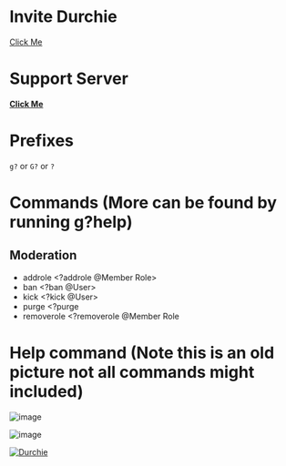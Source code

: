 # Invite Durchie
[Click Me](https://discord.com/api/oauth2/authorize?client_id=720998947270951002&permissions=8&scope=bot "Durchie Invite")

# Support Server
**[Click Me](https://discord.gg/VQwb8Mc "Join Durchie's Discord Server")**

# Prefixes
`g?` or `G?` or `?`

# Commands (More can be found by running g?help)

## Moderation
- addrole <?addrole @Member Role>
- ban <?ban @User>
- kick <?kick @User>
- purge <?purge <number>
- removerole <?removerole @Member Role

# Help command (Note this is an old picture not all commands might included)
![image](https://camo.githubusercontent.com/21f9038f01f85257f9a88a7f1b662a7d8f936ca5/68747470733a2f2f692e6779617a6f2e636f6d2f66346164633366343130633462663864636131353633626165396338646537372e706e67)

![image](https://user-images.githubusercontent.com/66128227/89187111-7788de00-d5a5-11ea-8e8d-a5175900dca3.png)



<a href="https://top.gg/bot/720998947270951002" >
  <img src="https://top.gg/api/widget/720998947270951002.svg" alt="Durchie" />
</a>
